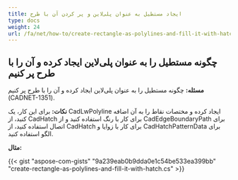```yaml
---
title: ایجاد مستطیل به عنوان پلی‌لاین و پر کردن آن با طرح
type: docs
weight: 24
url: /fa/net/how-to/create-rectangle-as-polylines-and-fill-it-with-hatch/
---
```


## **چگونه مستطیل را به عنوان پلی‌لاین ایجاد کرده و آن را با طرح پر کنیم**

**مسئله:** چگونه مستطیل را به عنوان پلی‌لاین ایجاد کرده و آن را با طرح پر کنیم (CADNET-1351).

**نکات:** برای این کار، یک CadLwPolyline ایجاد کرده و مختصات نقاط را به آن اضافه کنید، از CadHatch برای کار با رنگ استفاده کنید و از CadEdgeBoundaryPath برای اتصال استفاده کنید، از CadHatch برای کار با زوایا و CadHatchPatternData برای الگو استفاده کنید.

**مثال:**

{{< gist "aspose-com-gists" "9a239eab0b9dda0e1c54be533ea399bb" "create-rectangle-as-polylines-and-fill-it-with-hatch.cs" >}}
